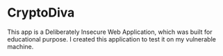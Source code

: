 # CryptoDiva
This app is a Deliberately Insecure Web Application, which was built for educational purpose.
I created this application to test it on my vulnerable machine.
